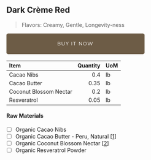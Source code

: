 ## Dark Crème Red
> Flavors: Creamy, Gentle, Longevity-ness

[![Buy Now](/assets/images/buy-now.png "Buy Now")](https://shop.osocra.com/products/22011223)

| Item | Quantity | UoM  |
| :---     | ---:    | :--- |
| Cacao Nibs  | 0.4   | lb    |
| Cacao Butter   | 0.35   | lb    |
| Coconut Blossom Nectar   | 0.2 | lb      |
| Resveratrol   | 0.05 | lb      |

#### Raw Materials
- [ ] Organic Cacao Nibs
- [ ] Organic Cacao Butter - Peru, Natural [[1](/vendors)]
- [ ] Organic Coconut Blossom Nectar [[2](/vendors)]
- [ ] Organic Resveratrol Powder
